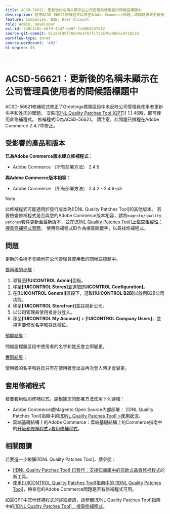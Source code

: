 ```yaml
---
title: ACSD-56621：更新後的名稱未顯示在公司管理員使用者的問候語標題中
description: 套用ACSD-56621修補程式以修正Adobe Commerce問題，該問題導致更新後的公司管理員使用者名字和姓氏未反映在問候語標題區段中。
feature: Companies, B2B, User Account
role: Admin, Developer
exl-id: 739c1c8c-e079-4ad7-be97-7c60b0347e12
source-git-commit: 011a6f46f76029eaf67f172b576e58dac9710a3d
workflow-type: tm+mt
source-wordcount: '402'
ht-degree: 0%

---
```


# ACSD-56621：更新後的名稱未顯示在公司管理員使用者的問候語標題中

ACSD-56621修補程式修正了Greetings標頭區段中未反映公司管理員使用者更新名字和姓氏的問題。 安裝[[!DNL Quality Patches Tool (QPT)]](https://experienceleague.adobe.com/zh-hant/docs/commerce-operations/tools/quality-patches-tool/quality-patches-tool-to-self-serve-quality-patches) 1.1.46時，即可使用此修補程式。 修補程式ID為ACSD-56621。 請注意，此問題已排程在Adobe Commerce 2.4.7中修正。

## 受影響的產品和版本

**已為Adobe Commerce版本建立修補程式：**

* Adobe Commerce （所有部署方法） 2.4.5

**與Adobe Commerce版本相容：**

* Adobe Commerce （所有部署方法） 2.4.2 - 2.4.6-p3

>[!NOTE]
>
>此修補程式可能適用於發行版本為[!DNL Quality Patches Tool]的其他版本。 若要檢查修補程式是否與您的Adobe Commerce版本相容，請將`magento/quality-patches`套件更新至最新版本，並在[[!DNL Quality Patches Tool]上檢查相容性：搜尋修補程式頁面](https://experienceleague.adobe.com/tools/commerce-quality-patches/index.html?lang=zh-Hant)。 使用修補程式ID作為搜尋關鍵字，以尋找修補程式。

## 問題

更新的名稱不會顯示在公司管理員使用者的問候語標題中。

<u>要再現的步驟</u>：

1. 導覽至&#x200B;**[!UICONTROL Admin]**&#x200B;面板。
1. 移至&#x200B;**[!UICONTROL Stores]**&#x200B;並選取&#x200B;**[!UICONTROL Configuration]**。
1. 在&#x200B;**[!UICONTROL General]**&#x200B;區段下，選取&#x200B;**[!UICONTROL B2B]**&#x200B;以啟用B2B公司功能。
1. 移至&#x200B;**[!UICONTROL Storefront]**&#x200B;並註冊新公司。
1. 以公司管理員使用者身分登入。
1. 移至&#x200B;**[!UICONTROL My Account]** > **[!UICONTROL Company Users]**，並視需要修改名字和姓氏欄位。

<u>預期結果</u>：

問候語標題區段中使用者的名字和姓氏會立即變更。

<u>實際結果</u>：

使用者的名字和姓氏只有在使用者登出並再次登入時才會變更。

## 套用修補程式

若要套用個別修補程式，請根據您的部署方法使用下列連結：

* Adobe Commerce或Magento Open Source內部部署： [!DNL Quality Patches Tool]指南中的[[!DNL Quality Patches Tool] >使用狀況](/help/tools/quality-patches-tool/usage.md)。
* 雲端基礎結構上的Adobe Commerce：雲端基礎結構上的Commerce指南中的[升級和修補程式>套用修補程式](https://experienceleague.adobe.com/docs/commerce-cloud-service/user-guide/develop/upgrade/apply-patches.html?lang=zh-Hant)。

## 相關閱讀

若要進一步瞭解[!DNL Quality Patches Tool]，請參閱：

* [[!DNL Quality Patches Tool] 已發行：支援知識庫中的自助式品質修補程式](https://experienceleague.adobe.com/zh-hant/docs/commerce-operations/tools/quality-patches-tool/quality-patches-tool-to-self-serve-quality-patches)的新工具。
* [使用[!UICONTROL Quality Patches Tool]指南中的 [!DNL Quality Patches Tool]](/help/tools/quality-patches-tool/patches-available-in-qpt/check-patch-for-magento-issue-with-magento-quality-patches.md)，檢查您的Adobe Commerce問題是否有修補程式可用。


如需QPT中其他修補程式的詳細資訊，請參閱[!DNL Quality Patches Tool]指南中的[[!DNL Quality Patches Tool]：搜尋修補程式](https://experienceleague.adobe.com/tools/commerce-quality-patches/index.html?lang=zh-Hant)。
